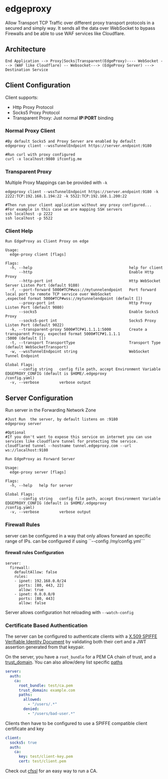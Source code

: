 # edgeproxy
Allow Transport TCP Traffic over different proxy transport protocols in a secured and simply way.
It sends all the data over WebSocket to bypass Firewalls and be able to use WAF services like Cloudflare.

## Architecture
```
End Application --> Proxy|Socks|Transparent(EdgeProxy)---- WebSocket ---> (WAF like Cloudflare) -- Websocket---> (EdgeProxy Server) ---> Destination Service
```


## Client Configuration
Client supports:
- Http Proxy Protocol
- Socks5 Proxy Protocol
- Transparent Proxy: Just normal **IP:PORT** binding

### Normal Proxy Client
```
#By default Socks5 and Proxy Server are enabled by default
edgeproxy client --wssTunnelEndpoint https://server.endpoint:9180

#Run curl with proxy configured
curl -x localhost:9080 ifconfig.me
```

### Transparent Proxy
Multiple Proxy Mappings can be provided with `-k`
```
edgeproxy client --wssTunnelEndpoint https://server.endpoint:9180 -k 2222:TCP:192.168.1.194:22 -k 5522:TCP:192.168.1.200:22

#Then run your client application without any proxy configured...
#For example in this case we are mapping SSH servers
ssh localhost -p 2222
ssh localhost -p 5522
```
### Client Help
```
Run EdgeProxy as Client Proxy on edge

Usage:
  edge-proxy client [flags]

Flags:
  -h, --help                                           help for client
      --http                                           Enable Http Proxy
      --http-port int                                  Http WebSocket Server Listen Port (default 9180)
  -f, --port-forward 5000#TCP#wss://mytunnelendpoint   Port forward local port to remote TCP service over WebSocket
,expected format 5000#TCP#wss://mytunnelendpoint (default [])
      --proxy-port int                                 Http Proxy Listen Port (default 9080)
      --socks5                                         Enable Socks5 Proxy
      --socks5-port int                                Socks5 Proxy Listen Port (default 9022)
  -k, --transparent-proxy 5000#TCP#1.1.1.1:5000        Create a transparent Proxy, expected format 5000#TCP#1.1.1.1
:5000 (default [])
  -t, --transport TransportType                        Transport Type (default WebSocketTransport)
  -w, --wssTunnelEndpoint string                       WebSocket Tunnel Endpoint

Global Flags:
      --config string   config file path, accept Environment Variable EDGEPROXY_CONFIG (default is $HOME/.edgeproxy
/config.yaml)
  -v, --verbose         verbose output
```

## Server Configuration
Run server in  the Forwarding Network Zone
```
#Just Run  the server, by default listens on :9180
edgeproxy server

#Optional
#If you don't want to expose this service on internet you can use services like cloudflare tunnel for protecting the service.
cloudflared tunnel --hostname tunnel.edgeproxy.com --url ws://localhost:9180
```

```
Run EdgeProxy as Forward Server

Usage:
  edge-proxy server [flags]

Flags:
  -h, --help   help for server

Global Flags:
      --config string   config file path, accept Environment Variable EDGEPROXY_CONFIG (default is $HOME/.edgeproxy
/config.yaml)
  -v, --verbose         verbose output
```

### Firewall Rules
server can be configured in a way that only allows forward an specific range of IPs.
can be configured if using ``--config /my/config.yml```

#### firewall rules Configuration
```
server:
  firewall:
    defaultAllow: false
    rules:
    - ipnet: 192.168.0.0/24
      ports: [80, 443, 22]
      allow: true
    - ipnet: 0.0.0.0/0
      ports: [80, 443]
      allow: false
```
Server allows configuration hot reloading with ```--watch-config```


### Certificate Based Authentication

The server can be configured to authenticate clients with a [X.509 SPIFFE Verifiable Identity Document](https://github.com/spiffe/spiffe/blob/main/standards/X509-SVID.md#2-spiffe-id) 
by validating both their cert and a JWT assertion generated from that keypair.

On the server, you have a `root_bundle` for a PEM CA chain of trust, and a [trust_domain](https://github.com/spiffe/spiffe/blob/main/standards/SPIFFE-ID.md#21-trust-domain). 
You can also allow/deny list specific [paths](https://github.com/spiffe/spiffe/blob/main/standards/SPIFFE-ID.md#22-path) 

```yaml
server:
  auth:
    ca:
      root_bundle: test/ca.pem
      trust_domain: example.com
      paths:
        allowed:
          - "/users/.*"
        denied:
          - "/users/bad-user.*"
```

Clients then have to be configured to use a SPIFFE compatible client certificate and key

```yaml
client:
  socks5: true
  auth:
    ca:
      key: test/client-key.pem
      cert: test/client.pem
```

Check out [cfssl](https://github.com/cloudflare/cfssl) for an easy way to run a CA.